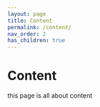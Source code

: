 ```yaml
---
layout: page
title: Content
permalink: /content/
nav_order: 2
has_children: true
---
```


# Content

this page is all about content
